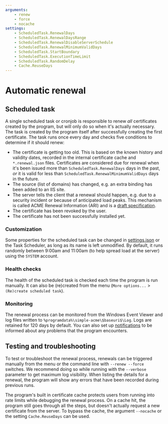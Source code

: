 ```yaml
---
arguments:
    - renew
    - force
    - nocache
settings:
    - ScheduledTask.RenewalDays
    - ScheduledTask.RenewalDaysRange
    - ScheduledTask.RenewalDisableServerSchedule
    - ScheduledTask.RenewalMinimumValidDays
    - ScheduledTask.StartBoundary
    - ScheduledTask.ExecutionTimeLimit
    - ScheduledTask.RandomDelay
    - Cache.ReuseDays
---
```

# Automatic renewal

## Scheduled task
A single scheduled task or cronjob is responsible to renew *all* certificates created by the program, but will only do so when it's actually necessary. The task is created by the program itself after successfully creating the first certificate. The task runs once every day and checks five conditions to determine if it should renew:

- The certificate is getting too old. This is based on the known history and validity dates, recorded in the internal certificate cache and `*.renewal.json` files. Certificates are considered due for renewal when it's been issued more than `ScheduledTask.RenewalDays` days in the past, *or* it is valid for less than `ScheduledTask.RenewalMinimumValidDays` days in the future.
- The source (list of domains) has changed, e.g. an extra binding has been added to an IIS site.
- The server tells the client that a renewal should happen, e.g. due to a security incident or because of anticipated load peaks. This mechanism is called ACME Renewal Information (ARI) and is a [draft specification](https://datatracker.ietf.org/doc/draft-ietf-acme-ari/04/).
- The certificate has been revoked by the user.
- The certificate has not been successfully installed yet.

### Customization
Some properties for the scheduled task can be changed in [settings.json](/reference/settings#scheduled-task) or the Task Scheduler, as long as its name is left unmodified. By default, it runs randomly between 9:00am and 11:00am (to help spread load at the server) using the `SYSTEM` account.

### Health checks
The health of the scheduled task is checked each time the program is run manually. It can also be (re)created from the menu (`More options...` > `(Re)create scheduled task`).

### Monitoring
The renewal process can be monitored from the Windows Event Viewer and log files 
written to `%programdata%\simple-acme\$baseuri$\Log`. Logs are retained for 120 days by default. You can also set up [notifications](/manual/notifications) to be informed about any problems that the program encounters.

## Testing and troubleshooting
To test or troubleshoot the renewal process, renewals can be triggered manually from the menu or the command line with `‑‑renew ‑‑force` switches. We recommend doing so while running with the `‑‑verbose` parameter to get maximum log visibility. When listing the details for a renewal, the program will show any errors that have been recorded during previous runs.

<div class="callout-block callout-block-warning pb-1 mt-3">
    <div class="content">
        <p>The program's built in certificate cache protects users from running into rate limits while debugging the renewal process. On a cache hit, the program still goes through all the steps, but doesn't actually request a new certificate from the server. To bypass the cache, the argument <code>‑‑nocache</code> or the setting <code>Cache.ReuseDays</code> can be used.</p>
    </div>
</div>

